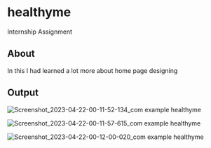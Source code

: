 # healthyme

Internship Assignment 

## About

In this I had learned a lot more about home page designing 

## Output


![Screenshot_2023-04-22-00-11-52-134_com example healthyme](https://user-images.githubusercontent.com/98680906/233713976-d8e2809b-a372-4a03-bda8-c202ad6a6082.jpg)


![Screenshot_2023-04-22-00-11-57-615_com example healthyme](https://user-images.githubusercontent.com/98680906/233714042-cda613af-b804-4d52-b06d-4f89900d8c09.jpg)


![Screenshot_2023-04-22-00-12-00-020_com example healthyme](https://user-images.githubusercontent.com/98680906/233714071-6c06496b-65a0-4527-83c8-c23dc5cb808c.jpg)


